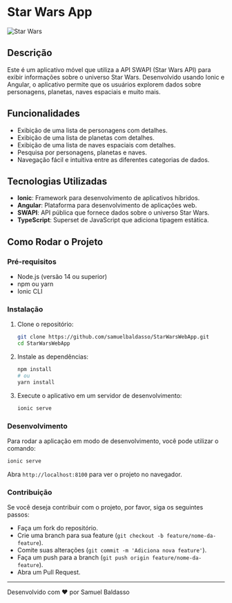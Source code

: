 # Star Wars App

![Star Wars](https://starwars-visualguide.com/assets/img/categories/starships.jpg)

## Descrição

Este é um aplicativo móvel que utiliza a API SWAPI (Star Wars API) para exibir informações sobre o universo Star Wars. Desenvolvido usando Ionic e Angular, o aplicativo permite que os usuários explorem dados sobre personagens, planetas, naves espaciais e muito mais.

## Funcionalidades

- Exibição de uma lista de personagens com detalhes.
- Exibição de uma lista de planetas com detalhes.
- Exibição de uma lista de naves espaciais com detalhes.
- Pesquisa por personagens, planetas e naves.
- Navegação fácil e intuitiva entre as diferentes categorias de dados.

## Tecnologias Utilizadas

- **Ionic**: Framework para desenvolvimento de aplicativos híbridos.
- **Angular**: Plataforma para desenvolvimento de aplicações web.
- **SWAPI**: API pública que fornece dados sobre o universo Star Wars.
- **TypeScript**: Superset de JavaScript que adiciona tipagem estática.

## Como Rodar o Projeto

### Pré-requisitos

- Node.js (versão 14 ou superior)
- npm ou yarn
- Ionic CLI

### Instalação

1. Clone o repositório:
    ```sh
    git clone https://github.com/samuelbaldasso/StarWarsWebApp.git
    cd StarWarsWebApp
    ```

2. Instale as dependências:
    ```sh
    npm install
    # ou
    yarn install
    ```

3. Execute o aplicativo em um servidor de desenvolvimento:
    ```sh
    ionic serve
    ```

### Desenvolvimento

Para rodar a aplicação em modo de desenvolvimento, você pode utilizar o comando:
```sh
ionic serve
```

Abra `http://localhost:8100` para ver o projeto no navegador.

### Contribuição

Se você deseja contribuir com o projeto, por favor, siga os seguintes passos:

- Faça um fork do repositório.
- Crie uma branch para sua feature (`git checkout -b feature/nome-da-feature`).
- Comite suas alterações (`git commit -m 'Adiciona nova feature'`).
- Faça um push para a branch (`git push origin feature/nome-da-feature`).
- Abra um Pull Request.

---

Desenvolvido com ❤️ por Samuel Baldasso
